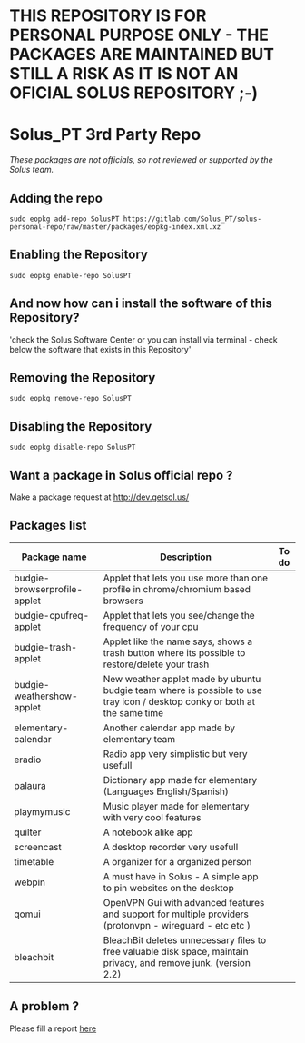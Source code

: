 # THIS REPOSITORY IS FOR PERSONAL PURPOSE ONLY - THE PACKAGES ARE MAINTAINED BUT STILL A RISK AS IT IS NOT AN OFICIAL SOLUS REPOSITORY ;-)


Solus_PT 3rd Party Repo
======

*These packages are not officials, so not reviewed or supported by the Solus team.*

## Adding the repo

`sudo eopkg add-repo SolusPT https://gitlab.com/Solus_PT/solus-personal-repo/raw/master/packages/eopkg-index.xml.xz`
 
## Enabling the Repository

`sudo eopkg enable-repo SolusPT`

## And now how can i install the software of this Repository?

'check the Solus Software Center or you can install via terminal - check below the software that exists in this Repository'

## Removing the Repository

`sudo eopkg remove-repo SolusPT`

## Disabling the Repository

`sudo eopkg disable-repo SolusPT`

## Want a package in Solus official repo ?

Make a package request at <http://dev.getsol.us/>


## Packages list


| Package name| Description | To do
| --- | --- | ---
| budgie-browserprofile-applet | Applet that lets you use more than one profile in chrome/chromium based browsers |  
| budgie-cpufreq-applet | Applet that lets you see/change the frequency of your cpu                        | 
| budgie-trash-applet   | Applet like the name says, shows a trash button where its possible to restore/delete your trash | 
| budgie-weathershow-applet | New weather applet made by ubuntu budgie team where is possible to use tray icon / desktop conky or both at the same time   | 
| elementary-calendar | Another calendar app made by elementary team |
| eradio | Radio app very simplistic but very usefull |
| palaura | Dictionary app made for elementary (Languages English/Spanish) |
| playmymusic | Music player made for elementary with very cool features |
| quilter | A notebook alike app |
| screencast | A desktop recorder very usefull |
| timetable | A organizer for a organized person |
| webpin | A must have in Solus - A simple app to pin websites on the desktop |
| qomui  | OpenVPN Gui with advanced features and support for multiple providers (protonvpn - wireguard - etc etc ) |
| bleachbit | BleachBit deletes unnecessary files to free valuable disk space, maintain privacy, and remove junk. (version 2.2) |



## A problem ?

Please fill a report [here](https://gitlab.com/Solus_PT/solus-personal-repo/issues)
